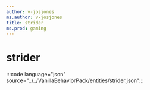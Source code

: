 ```yaml
---
author: v-josjones
ms.author: v-josjones
title: strider
ms.prod: gaming
---
```


# strider

:::code language="json" source="../../VanillaBehaviorPack/entities/strider.json":::